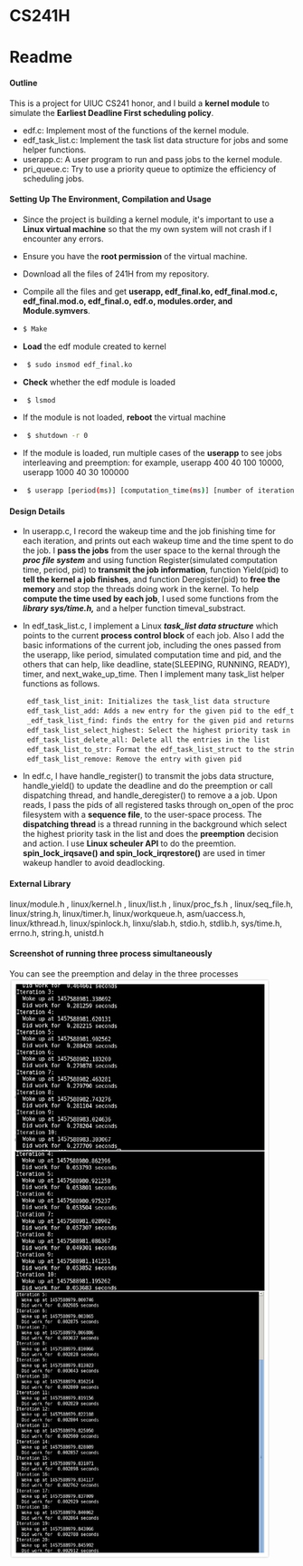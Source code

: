 # CS241H
# Readme
#### Outline
This is a project for UIUC CS241 honor, and I build a **kernel module** to simulate the **Earliest Deadline First scheduling policy**. 

  - edf.c:  Implement most of the functions of the kernel module.
  - edf_task_list.c:  Implement the task list data structure for jobs and some helper functions.
  - userapp.c:  A user program to run and pass jobs to the kernel module.
  - pri_queue.c:  Try to use a priority queue to optimize the efficiency of scheduling jobs.

#### Setting Up The Environment, Compilation and Usage
  
  -  Since the project is building a kernel module, it's important to use a **Linux virtual machine** so that the my own system will not crash if I encounter any errors.
  -  Ensure you have the **root permission** of the virtual machine.
  -  Download all the files of 241H from my repository.
  -  Compile all the files and get **userapp, edf_final.ko, edf_final.mod.c, edf_final.mod.o, edf_final.o, edf.o, modules.order, and Module.symvers**.
  -  ```sh
     $ Make
     ```

  - **Load** the edf module created to kernel
  
  - ```sh
     $ sudo insmod edf_final.ko
     ```
  - **Check** whether the edf module is loaded
 
  - ```sh
     $ lsmod
     ```
  
  - If the module is not loaded, **reboot** the virtual machine
 
  - ```sh
     $ shutdown -r 0
     ```
  
 - If the module is loaded, run multiple cases of the **userapp** to see jobs interleaving and preemption: for example, userapp 400 40 100 10000, userapp 1000 40 30 100000
 
  - ```sh
     $ userapp [period(ms)] [computation_time(ms)] [number of iterations] [length of each job]
    ```
  
#### Design Details
- In userapp.c, I record the wakeup time and the job finishing time for each iteration, and prints out each wakeup time and the time spent to do the job. I **pass the jobs** from the user space to the kernal through the ***proc file system*** and using function Register(simulated computation time, period, pid) to **transmit the job information**, function Yield(pid) to **tell the kernel a job finishes**, and function Deregister(pid) to **free the memory** and stop the threads doing work in the kernel. To help **compute the time used by each job**, I used some functions from  the ***library sys/time.h,*** and a helper function timeval_substract.

- In edf_task_list.c, I implement a Linux ***task_list data structure*** which points to the current **process control block** of each job. Also I add the basic informations of the current job, including the ones passed from the userapp, like period, simulated computation time and pid, and the others that can help, like deadline, state(SLEEPING, RUNNING, READY), timer, and next_wake_up_time. Then I implement many task_list helper functions as follows. 
    ```sh
     edf_task_list_init: Initializes the task_list data structure
     edf_task_list_add: Adds a new entry for the given pid to the edf_task_list struct
     _edf_task_list_find: finds the entry for the given pid and returns a pointer to that entry
     edf_task_list_select_highest: Select the highest priority task in the list that has state Ready
     edf_task_list_delete_all: Delete all the entries in the list
     edf_task_list_to_str: Format the edf_task_list_struct to the string
     edf_task_list_remove: Remove the entry with given pid
    ```
- In edf.c, I have handle_register() to transmit the jobs data structure, handle_yield() to update the deadline and do the preemption or call dispatching thread, and handle_deregister() to remove a a job. Upon reads, I pass the pids of all registered tasks through on_open of the proc filesystem with a **sequence file**, to the user-space process. The **dispatching thread** is a thread running in the background which select the highest priority task in the list and does the **preemption** decision and action. I use **Linux scheuler API** to do the preemtion. **spin_lock_irqsave() and spin_lock_irqrestore()** are used in timer wakeup handler to avoid deadlocking.


#### External Library

linux/module.h , linux/kernel.h , linux/list.h , linux/proc_fs.h , linux/seq_file.h,  linux/string.h,  linux/timer.h,  linux/workqueue.h,  asm/uaccess.h, linux/kthread.h, linux/spinlock.h, linxu/slab.h, stdio.h, stdlib.h, sys/time.h, errno.h, string.h, unistd.h

#### Screenshot of running three process simultaneously
You can see the preemption and delay in the three processes
![alt tag](https://github.com/MandyYan/CS241H/blob/master/screenshot.png)
